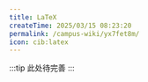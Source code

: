 ```yaml
---
title: LaTeX
createTime: 2025/03/15 08:23:20
permalink: /campus-wiki/yx7fet8m/
icon: cib:latex
---
```


:::tip
此处待完善
:::